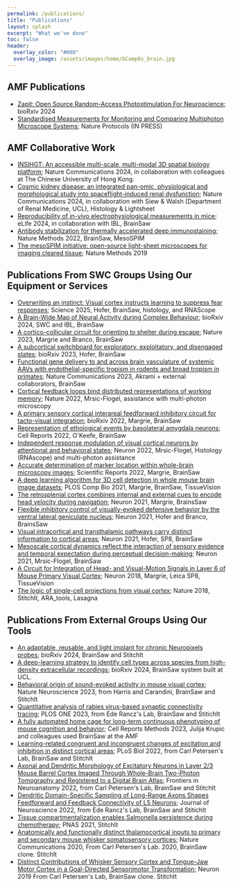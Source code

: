 ```yaml
---
permalink: /publications/
title: "Publications"
layout: splash
excerpt: "What we've done"
toc: false
header:
  overlay_color: "#000"
  overlay_image: /assets/images/home/GCamp6s_brain.jpg
---
```



## AMF Publications
* [Zapit: Open Source Random-Access Photostimulation For Neuroscience](https://doi.org/10.1101/2024.02.12.579892); bioRxiv 2024
* [Standardised Measurements for Monitoring and Comparing Multiphoton Microscope Systems](https://www.biorxiv.org/content/10.1101/2024.01.23.576417v1); Nature Protocols (IN PRESS)


## AMF Collaborative Work
* [INSIHGT: An accessible multi-scale, multi-modal 3D spatial biology platform](https://www.nature.com/articles/s41467-024-55248-0); Nature Communications 2024, in collaboration with colleagues at The Chinese University of Hong Kong. 
* [Cosmic kidney disease: an integrated pan-omic, physiological and morphological study into spaceflight-induced renal dysfunction](https://www.nature.com/articles/s41467-024-49212-1); Nature Communications 2024, in collaboration with Siew & Walsh (Department of Renal Medicine, UCL), Histology & Lightsheet
* [Reproducibility of in-vivo electrophysiological measurements in mice](https://elifesciences.org/reviewed-preprints/100840); eLife 2024, in collaboration with IBL, BrainSaw
* [Antibody stabilization for thermally accelerated deep immunostaining](https://www.nature.com/articles/s41592-022-01569-1); Nature Methods 2022, BrainSaw, MesoSPIM
* [The mesoSPIM initiative: open-source light-sheet microscopes for imaging cleared tissue](https://www.nature.com/articles/s41592-019-0554-0); Nature Methods 2019


## Publications From SWC Groups Using Our Equipment or Services
* [Overwriting an instinct: Visual cortex instructs learning to suppress fear responses](https://www.science.org/doi/10.1126/science.adr2247); Science 2025, Hofer, BrainSaw, histology, and RNAScope
* [A Brain-Wide Map of Neural Activity during Complex Behaviour](https://www.biorxiv.org/content/10.1101/2023.07.04.547681v2.full.pdf); bioRxiv 2024, SWC and IBL, BrainSaw
* [A cortico-collicular circuit for orienting to shelter during escape](https://www.nature.com/articles/s41586-022-05553-9); Nature 2023, Margrie and Branco, BrainSaw
* [A subcortical switchboard for exploratory, exploitatory, and disengaged states](https://www.biorxiv.org/content/10.1101/2023.12.20.572654v1); bioRxiv 2023, Hofer, BrainSaw
* [Functional gene delivery to and across brain vasculature of systemic AAVs with endothelial-specific tropism in rodents and broad tropism in primates](https://www.nature.com/articles/s41467-023-38582-7); Nature Communications 2023, Akrami + external collaborators, BrainSaw
* [Cortical feedback loops bind distributed representations of working memory](https://www.nature.com/articles/s41586-022-05014-3); Nature 2022, Mrsic-Flogel, assistance with multi-photon microscopy
* [A primary sensory cortical interareal feedforward inhibitory circuit for tacto-visual integration](https://www.biorxiv.org/content/10.1101/2022.11.04.515161v1); bioRxiv 2022, Margrie, BrainSaw
* [Representation of ethological events by basolateral amygdala neurons](https://www.sciencedirect.com/science/article/pii/S2211124722006982#cebib0010); Cell Reports 2022, O'Keefe, BrainSaw
* [Independent response modulation of visual cortical neurons by attentional and behavioral states](https://www.cell.com/neuron/fulltext/S0896-6273(22)00803-0#secsectitle0065); Neuron 2022, Mrsic-Flogel, Histology (RNAscope) and multi-photon assistance
* [Accurate determination of marker location within whole-brain microscopy images](https://doi.org/10.1038/s41598-021-04676-9); Scientific Reports 2022, Margrie, BrainSaw
* [A deep learning algorithm for 3D cell detection in whole mouse brain image datasets](https://doi.org/10.1371/journal.pcbi.1009074); PLOS Comp Bio 2021, Margrie, BrainSaw, TissueVision
* [The retrosplenial cortex combines internal and external cues to encode head velocity during navigation](http://dx.doi.org/10.1016/j.neuron.2021.10.031); Neuron 2021, Margrie, BrainsSaw
* [Flexible inhibitory control of visually-evoked defensive behavior by the ventral lateral geniculate nucleus](https://www.sciencedirect.com/science/article/pii/S0896627321006577); Neuron 2021, Hofer and Branco, BrainsSaw
* [Visual intracortical and transthalamic pathways carry distinct information to cortical areas](https://www.sciencedirect.com/science/article/pii/S089662732100283X?via%3Dihub); Neuron 2021, Hofer, SP8, BrainSaw
* [Mesoscale cortical dynamics reflect the interaction of sensory evidence and temporal expectation during perceptual decision-making](https://www.sciencedirect.com/science/article/pii/S0896627321002014?via%3Dihub); Neuron 2021, Mrsic-Flogel, BrainSaw
* [A Circuit for Integration of Head- and Visual-Motion Signals in Layer 6 of Mouse Primary Visual Cortex](https://www.ncbi.nlm.nih.gov/pmc/articles/PMC5896233/); Neuron 2018, Margrie, Leica SP8, TissueVision
* [The logic of single-cell projections from visual cortex](https://www.ncbi.nlm.nih.gov/pmc/articles/PMC6585423/); Nature 2018, StitchIt, ARA_tools, Lasagna



## Publications From External Groups Using Our Tools
* [An adaptable, reusable, and light implant for chronic Neuropixels probes](https://www.biorxiv.org/content/10.1101/2023.08.03.551752v2.full); bioRxiv 2024, BrainSaw and StitchIt
* [A deep-learning strategy to identify cell types across species from high-density extracellular recordings](https://www.biorxiv.org/content/10.1101/2024.01.30.577845v1.full); bioRxiv 2024, BrainSaw system built at UCL. 
* [Behavioral origin of sound-evoked activity in mouse visual cortex](https://www.nature.com/articles/s41593-022-01227-x); Nature Neuroscience 2023, from Harris and Carandini, BrainSaw and StitchIt
* [Quantitative analysis of rabies virus-based synaptic connectivity tracing](https://journals.plos.org/plosone/article?id=10.1371/journal.pone.0278053#sec016); PLOS ONE 2023, from Ede Rancz's Lab, BrainSaw and StitichIt
* [A fully automated home cage for long-term continuous phenotyping of mouse cognition and behavior](https://www.sciencedirect.com/science/article/pii/S2667237523001686?via%3Dihub#appsec2); Cell Reports Methods 2023, Julija Krupic and colleagues used BrainSaw at the AMF
* [Learning-related congruent and incongruent changes of excitation and inhibition in distinct cortical areas](https://doi.org/10.1371/journal.pbio.3001667); PLoS Biol 2022, from Carl Petersen's Lab, BrainSaw and StitchIt
* [Axonal and Dendritic Morphology of Excitatory Neurons in Layer 2/3 Mouse Barrel Cortex Imaged Through Whole-Brain Two-Photon Tomography and Registered to a Digital Brain Atlas](https://doi.org/10.3389/fnana.2021.791015); Frontiers in Neuroanatomy 2022, from Carl Petersen's Lab, BrainSaw and StitchIt 
* [Dendritic Domain-Specific Sampling of Long-Range Axons Shapes Feedforward and Feedback Connectivity of L5 Neurons](https://pubmed.ncbi.nlm.nih.gov/35241493/); Journal of Neuroscience 2022, from Ede Rancz's Lab, BrainSaw and StitichIt
* [Tissue compartmentalization enables Salmonella persistence during chemotherapy](https://pubmed.ncbi.nlm.nih.gov/34911764/); PNAS 2021, StitchIt
* [Anatomically and functionally distinct thalamocortical inputs to primary and secondary mouse whisker somatosensory cortices](https://www.ncbi.nlm.nih.gov/pmc/articles/PMC7335197/); Nature Communications 2020, From Carl Petersen's Lab. 2020, BrainSaw clone. StitchIt
* [Distinct Contributions of Whisker Sensory Cortex and Tongue-Jaw Motor Cortex in a Goal-Directed Sensorimotor Transformation](https://www.ncbi.nlm.nih.gov/pmc/articles/PMC6859494/); Neuron 2019 From Carl Petersen's Lab, BrainSaw clone. StitchIt

